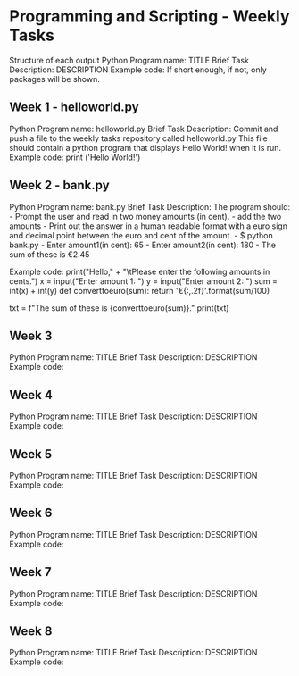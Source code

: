 # Programming and Scripting - Weekly Tasks

Structure of each output
Python Program name: TITLE
Brief Task Description: DESCRIPTION
Example code: If short enough, if not, only packages will be shown.

## Week 1 - helloworld.py

Python Program name: helloworld.py
Brief Task Description: Commit and push a file to the weekly tasks repository called helloworld.py This file should contain a python program that displays Hello World! when it is run.
Example code:
print ('Hello World!')

## Week 2 - bank.py

Python Program name: bank.py
Brief Task Description: The program should:
    - Prompt the user and read in two money amounts (in cent).
    - add the two amounts
    - Print out the answer in a human readable format with a euro sign and decimal point between the euro and cent of the amount.
    - $ python bank.py
    - Enter amount1(in cent): 65
    - Enter amount2(in cent): 180
    - The sum of these is €2.45

Example code:
print("Hello," + "\tPlease enter the following amounts in cents.")
x = input("Enter amount 1: ")
y = input("Enter amount 2: ")
sum = int(x) + int(y)
def converttoeuro(sum):
    return '€{:,.2f}'.format(sum/100)

txt = f"The sum of these is {converttoeuro(sum)}."
print(txt)

## Week 3

Python Program name: TITLE
Brief Task Description: DESCRIPTION
Example code:

## Week 4

Python Program name: TITLE
Brief Task Description: DESCRIPTION
Example code:

## Week 5

Python Program name: TITLE
Brief Task Description: DESCRIPTION
Example code:

## Week 6

Python Program name: TITLE
Brief Task Description: DESCRIPTION
Example code:

## Week 7

Python Program name: TITLE
Brief Task Description: DESCRIPTION
Example code:

## Week 8

Python Program name: TITLE
Brief Task Description: DESCRIPTION
Example code:

